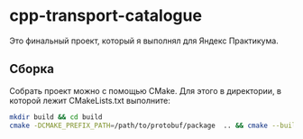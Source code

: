 # cpp-transport-catalogue
Это финальный проект, который я выполнял для Яндекс Практикума.

## Сборка
Собрать проект можно с помощью CMake. Для этого в директории, в которой лежит CMakeLists.txt выполните:
```bash
mkdir build && cd build
cmake -DCMAKE_PREFIX_PATH=/path/to/protobuf/package  .. && cmake --build .
```
